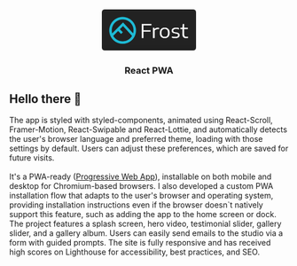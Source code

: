 <br>
<p align="center">
  <a href="https://frost-tattoo.netlify.app/" target="_blank" rel="noopener noreferrer">
  <img src="https://github.com/AndrasE/raw-readme/blob/main/frost-readme.png?raw=true" width="170px">
  </a>
</p>

<h3 align="center">
React PWA
<br>

</h3>

## Hello there 👋

The app is styled with styled-components, animated using React-Scroll, Framer-Motion, React-Swipable and React-Lottie, and automatically detects the user's browser language and preferred theme, loading with those settings by default. Users can adjust these preferences, which are saved for future visits.  
<br />
It's a PWA-ready (<a href="https://developer.mozilla.org/en-US/docs/Web/Progressive_web_apps" target="_blank">Progressive Web App</a>), installable on both mobile and desktop for Chromium-based browsers. I also developed a custom PWA installation flow that adapts to the user's browser and operating system, providing installation instructions even if the browser doesn`t natively support this feature, such as adding the app to the home screen or dock.
<br />
The project features a splash screen, hero video, testimonial slider, gallery slider, and a gallery album. Users can easily send emails to the studio via a form with guided prompts. The site is fully responsive and has received high scores on Lighthouse for accessibility, best practices, and SEO.
